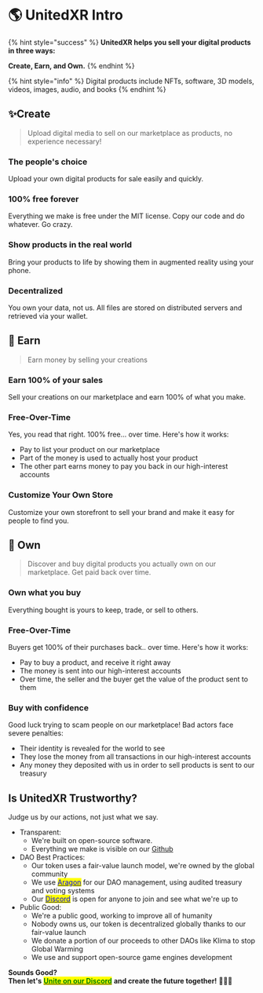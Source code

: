 # 🌎 UnitedXR Intro

{% hint style="success" %}
**UnitedXR helps you sell your digital products in three ways:**

**Create, Earn, and Own.**
{% endhint %}

{% hint style="info" %}
Digital products include NFTs, software, 3D models, videos, images, audio, and books
{% endhint %}

## ✨Create

> Upload digital media to sell on our marketplace as products, no experience necessary!

### The people's choice

Upload your own digital products for sale easily and quickly.

### 100% free forever

Everything we make is free under the MIT license. Copy our code and do whatever. Go crazy.

### Show products in the real world

Bring your products to life by showing them in augmented reality using your phone.

### Decentralized

You own your data, not us. All files are stored on distributed servers and retrieved via your wallet.

## 💸 Earn

> Earn money by selling your creations

### Earn 100% of your sales

Sell your creations on our marketplace and earn 100% of what you make.

### Free-Over-Time

Yes, you read that right. 100% free... over time. Here's how it works:

* Pay to list your product on our marketplace
* Part of the money is used to actually host your product
* The other part earns money to pay you back in our high-interest accounts

### Customize Your Own Store

Customize your own storefront to sell your brand and make it easy for people to find you.

## 🛒 Own

> Discover and buy digital products you actually own on our marketplace. Get paid back over time.

### Own what you buy

Everything bought is yours to keep, trade, or sell to others.

### Free-Over-Time

Buyers get 100% of their purchases back.. over time. Here's how it works:

* Pay to buy a product, and receive it right away
* The money is sent into our high-interest accounts
* Over time, the seller and the buyer get the value of the product sent to them

### Buy with confidence

Good luck trying to scam people on our marketplace! Bad actors face severe penalties:

* Their identity is revealed for the world to see
* They lose the money from all transactions in our high-interest accounts
* Any money they deposited with us in order to sell products is sent to our treasury

## Is UnitedXR Trustworthy?

Judge us by our actions, not just what we say.

* Transparent:
  * We're built on open-source software.&#x20;
  * Everything we make is visible on our [Github](https://github.com/UnitedXR)
* DAO Best Practices:
  * Our token uses a fair-value launch model, we're owned by the global community
  * We use [<mark style="color:blue;">Aragon</mark>](https://govern.aragon.org/#/daos/unitedxr/actions) for our DAO management, using audited treasury and voting systems
  * Our [<mark style="color:blue;">Discord</mark>](https://discord.com/invite/fV2SjJzEUr) is open for anyone to join and see what we're up to
* Public Good:
  * We're a public good, working to improve all of humanity
  * Nobody owns us, our token is decentralized globally thanks to our fair-value launch
  * We donate a portion of our proceeds to other DAOs like Klima to stop Global Warming
  * We use and support open-source game engines development

**Sounds Good?**\
**Then let's** [<mark style="color:green;">**Unite on our Discord**</mark>](https://discord.com/invite/fV2SjJzEUr) **and create the future together!** 🦍🦄🦊

##

